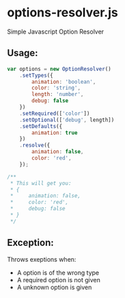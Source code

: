 options-resolver.js
================

Simple Javascript Option Resolver

## Usage:

```javascript
var options = new OptionResolver()
    .setTypes({
        animation: 'boolean',
        color: 'string',
        length: 'number',
        debug: false
    })
    .setRequired(['color'])
    .setOptional(['debug', length])
    .setDefaults({
        animation: true
    })
    .resolve({
        animation: false,
        color: 'red',
    });

/**
 * This will get you:
 * {
 *     animation: false,
 *     color: 'red',
 *     debug: false
 * }
 */
```

## Exception:

Throws exeptions when:

* A option is of the wrong type
* A required option is not given
* A unknown option is given